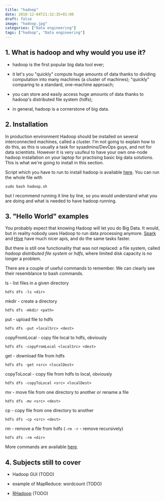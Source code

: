 ```yaml
---
title: "hadoop"
date: 2018-12-04T21:32:35+01:00
draft: false
image: "hadoop.jpg"
categories: ["Data engineering"]
tags: ["hadoop", "Data engineering"]
---
```


## 1. What is hadoop and why would you use it? 

* hadoop is the first popular big data tool ever;

* it let's you "quickly" compute huge amounts of data thanks to dividing computation into many machines (a cluster of machines); "quickly" comparing to a standard, one-machine approach;

* you can store and easily access huge amounts of data thanks to hadoop's distributed file system (hdfs);

* in general, hadoop is a cornerstone of big data.


## 2. Installation 

In production environment Hadoop should be installed on several interconnected machines, called a cluster. I'm not going to explain how to do this, as this is usually a task for sysadmins/DevOps guys, and not for data scientists. However it is very usufeul to have your own one-node hadoop installation on your laptop for practising basic big data solutions. This is what we're going to install in this section.

Script which you have to run to install hadoop is available [here](hadoop.sh). You can run the whole file with
```
sudo bash hadoop.sh
```
but I recommend running it line by line, so you would understand what you are doing and what is needed to have hadoop running.


## 3. "Hello World" examples 

You probably expect that knowing Hadoop will let you do Big Data. It would, but in reality nobody uses Hadoop to run data processing anymore. [Spark](http://tomis9.com/spark) and [Hive](http://tomis9.com/hive) have much nicer apis, and do the same tasks faster.

But there is still one functionality that was not replaced: a file system, called *hadoop distributed file system* or *hdfs*, where limited disk capacity is no longer a problem.


There are a couple of useful commands to remember. We can clearly see their resemblance to bash commands.

ls - list files in a given directory
```
hdfs dfs -ls <dir>
```

mkdir - create a directory
```
hdfs dfs -mkdir <path>
```

put - upload file to hdfs
```
hdfs dfs -put <localSrc> <dest>
```

copyFromLocal - copy file local to hdfs, obviously
```
hdfs dfs -copyFromLocal <localSrc> <dest>
```

get - download file from hdfs
```
hdfs dfs -get <src> <localDest>
```

copyToLocal - copy file from hdfs to local, obviously
```
hdfs dfs -copyToLocal <src> <localDest>
```

mv - move file from one directory to another or rename a file
```
hdfs dfs -mv <src> <dest>
```

cp - copy file from one directory to another
```
hdfs dfs -cp <src> <dest>
```

rm - remove a file from hdfs (`-rm -r` - remove recursively)
```
hdfs dfs -rm <dir>
```

More commands are available [here](https://data-flair.training/blogs/top-hadoop-hdfs-commands-tutorial/).

## 4. Subjects still to cover 

* Hadoop GUI (TODO)

* example of MapReduce: wordcount (TODO)

* [RHadoop](https://github.com/RevolutionAnalytics/RHadoop/wiki) (TODO)
